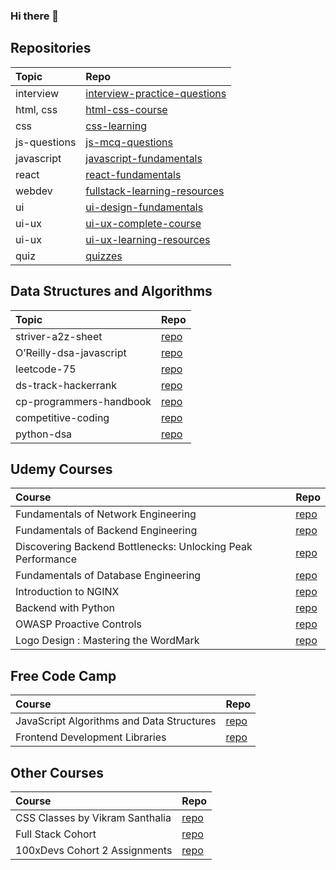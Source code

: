 ### Hi there 👋

<!--
**tanmayi-dev/tanmayi-dev** is a ✨ _special_ ✨ repository because its `README.md` (this file) appears on your GitHub profile.

Here are some ideas to get you started:

- 🔭 I’m currently working on ...
- 🌱 I’m currently learning ...
- 👯 I’m looking to collaborate on ...
- 🤔 I’m looking for help with ...
- 💬 Ask me about ...
- 📫 How to reach me: ...
- 😄 Pronouns: ...
- ⚡ Fun fact: ...
-->

## Repositories

|  Topic | Repo  |   
|:------|:-----|
| interview | [interview-practice-questions](https://github.com/tanmayi-dev/interview-practice-questions) |
| html, css  | [html-css-course](https://github.com/tanmayi-dev/html-css-course)  |
| css | [css-learning](https://github.com/tanmayi-dev/css-learning)  |
| js-questions | [js-mcq-questions](https://github.com/tanmayi-dev/javascript-questions) |
| javascript | [javascript-fundamentals](https://github.com/tanmayi-dev/javascript-fundamentals) |
| react | [react-fundamentals](https://github.com/tanmayi-dev/react-fundamentals) |
| webdev | [fullstack-learning-resources](https://github.com/tanmayi-dev/fullstack-learning-resources) |
| ui | [ui-design-fundamentals](https://github.com/tanmayi-dev/ui-design-fundamentals) |
| ui-ux | [ui-ux-complete-course](https://github.com/tanmayi-dev/ui-ux-design-complete-course)  |
| ui-ux | [ui-ux-learning-resources](https://github.com/tanmayi-dev/ui-ux-design-learning-resources)  |
| quiz  | [quizzes](https://github.com/tanmayi-dev/quizzes) |


## Data Structures and Algorithms

|  Topic | Repo  |   
|:------|:-----|
| striver-a2z-sheet  | [repo](https://github.com/tanmayi-dev/striver-a2z-dsa-course-sheet)  |
| O’Reilly-dsa-javascript | [repo](https://github.com/tanmayi-dev/data-structures-and-algorithms-with-javascript) |
| leetcode-75 | [repo](https://github.com/tanmayi-dev/leetcode-75) |
| ds-track-hackerrank | [repo](https://github.com/tanmayi-dev/data-structures-track-hackerrank)  |
| cp-programmers-handbook | [repo](https://github.com/tanmayi-dev/competitive-programmers-handbook) |
| competitive-coding | [repo](https://github.com/tanmayi-dev/competitive-coding) |
| python-dsa | [repo](https://github.com/tanmayi-dev/python-dsa.git) |

## Udemy Courses
|  Course | Repo  | 
|:------|:-----|
| Fundamentals of Network Engineering | [repo]()  | 
| Fundamentals of Backend Engineering | [repo]()  | 
| Discovering Backend Bottlenecks: Unlocking Peak Performance | [repo]()  | 
| Fundamentals of Database Engineering | [repo]()  | 
| Introduction to NGINX | [repo]()  | 
| Backend with Python | [repo]()  | 
| OWASP Proactive Controls | [repo](https://github.com/tanmayi-dev/owasp-proactive-controls-2016) | 
| Logo Design : Mastering the WordMark | [repo](https://github.com/tanmayi-dev/logo-design-mastering-the-wordmark) | 

## Free Code Camp
|  Course | Repo  | 
|:------|:-----|
| JavaScript Algorithms and Data Structures | [repo](https://github.com/tanmayi-dev/fcc-javascript-data-structures-and-algorithms)  | 
| Frontend Development Libraries | [repo](https://github.com/tanmayi-dev/fcc-frontend-development-libraries) | 

## Other Courses

|  Course | Repo  |
|:------|:-----|
| CSS Classes by Vikram Santhalia | [repo](https://github.com/tanmayi-dev/css-learning)  | 
| Full Stack Cohort | [repo](https://github.com/tanmayi-dev/full-stack-cohort)  | 
| 100xDevs Cohort 2 Assignments | [repo](https://github.com/tanmayi-dev/100xdevs-cohort-2-assignments)  | 

<!---

## Private Repos
|  Topic | Repo  |   
|:------:|:-----:|
| links  | [links-dump](https://github.com/tanmayi-dev/links-dump) |
| my-links | [my-links](https://github.com/tanmayi-dev/my-links) |
| resources | [personal-resources](https://github.com/tanmayi-dev/personal-resources) |
| project-ideas | [ideas-and-plans](https://github.com/tanmayi-dev/ideas-plans-todos-references) |
| s1-learning | [sentinelone-learning](https://github.com/tanmayi-dev/sentinelone-learning)  |
| react | [namaste-react-cloned](https://github.com/tanmayi-dev/namaste-react-course) |

-->
